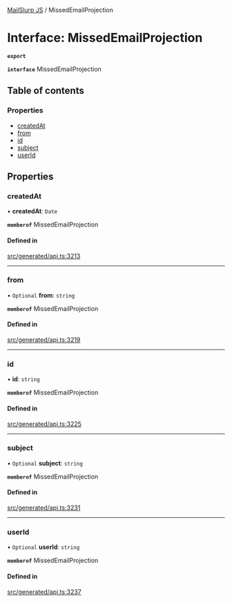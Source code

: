 [MailSlurp JS](../README.md) / MissedEmailProjection

# Interface: MissedEmailProjection

**`export`**

**`interface`** MissedEmailProjection

## Table of contents

### Properties

- [createdAt](MissedEmailProjection.md#createdat)
- [from](MissedEmailProjection.md#from)
- [id](MissedEmailProjection.md#id)
- [subject](MissedEmailProjection.md#subject)
- [userId](MissedEmailProjection.md#userid)

## Properties

### createdAt

• **createdAt**: `Date`

**`memberof`** MissedEmailProjection

#### Defined in

[src/generated/api.ts:3213](https://github.com/mailslurp/mailslurp-client/blob/8c02983/src/generated/api.ts#L3213)

___

### from

• `Optional` **from**: `string`

**`memberof`** MissedEmailProjection

#### Defined in

[src/generated/api.ts:3219](https://github.com/mailslurp/mailslurp-client/blob/8c02983/src/generated/api.ts#L3219)

___

### id

• **id**: `string`

**`memberof`** MissedEmailProjection

#### Defined in

[src/generated/api.ts:3225](https://github.com/mailslurp/mailslurp-client/blob/8c02983/src/generated/api.ts#L3225)

___

### subject

• `Optional` **subject**: `string`

**`memberof`** MissedEmailProjection

#### Defined in

[src/generated/api.ts:3231](https://github.com/mailslurp/mailslurp-client/blob/8c02983/src/generated/api.ts#L3231)

___

### userId

• `Optional` **userId**: `string`

**`memberof`** MissedEmailProjection

#### Defined in

[src/generated/api.ts:3237](https://github.com/mailslurp/mailslurp-client/blob/8c02983/src/generated/api.ts#L3237)
